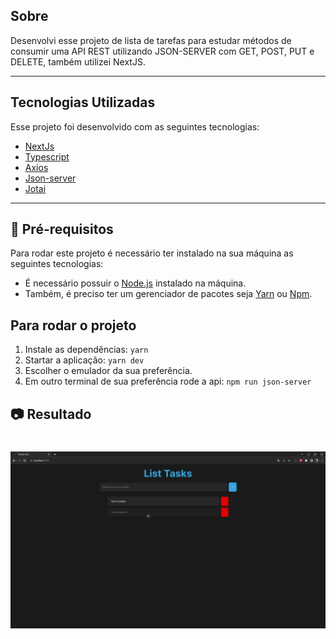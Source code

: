 ## Sobre

Desenvolvi esse projeto de lista de tarefas para estudar métodos de consumir uma API REST utilizando JSON-SERVER com GET, POST, PUT e DELETE, também utilizei NextJS.

---

## Tecnologias Utilizadas

Esse projeto foi desenvolvido com as seguintes tecnologias:

- [NextJs](https://nextjs.org/docs/getting-started/installation)
- [Typescript](https://www.typescriptlang.org/)
- [Axios](https://axios-http.com/ptbr/docs/intro)
- [Json-server](https://github.com/typicode/json-server)
- [Jotai](https://jotai.org/docs/introduction)

---

## 📝 Pré-requisitos

Para rodar este projeto é necessário ter instalado na sua máquina as seguintes tecnologias:

- É necessário possuir o [Node.js](https://nodejs.org/en/) instalado na máquina.
- Também, é preciso ter um gerenciador de pacotes seja [Yarn](https://yarnpkg.com/) ou [Npm](https://www.npmjs.com/).

## Para rodar o projeto

1. Instale as dependências: `yarn`
2. Startar a aplicação: `yarn dev`
3. Escolher o emulador da sua preferência.
4. Em outro terminal de sua preferência rode a api: `npm run json-server`

## 📷 Resultado

<h1 align="center">
    <img src="public/home.png">
</h1>
